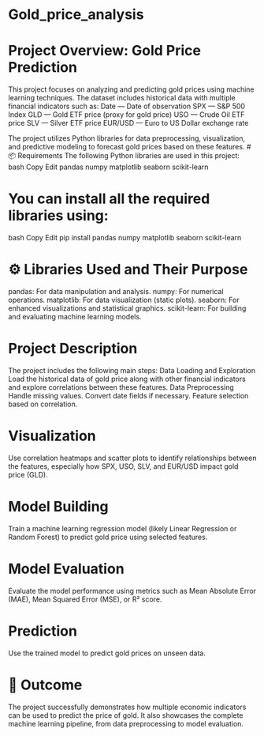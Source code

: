 # Gold_price_analysis
# Project Overview: Gold Price Prediction
This project focuses on analyzing and predicting gold prices using machine learning techniques. The dataset includes historical data with multiple financial indicators such as:
Date — Date of observation
SPX — S&P 500 Index
GLD — Gold ETF price (proxy for gold price)
USO — Crude Oil ETF price
SLV — Silver ETF price
EUR/USD — Euro to US Dollar exchange rate

The project utilizes Python libraries for data preprocessing, visualization, and predictive modeling to forecast gold prices based on these features.
#📦 Requirements
The following Python libraries are used in this project:
bash
Copy
Edit
pandas
numpy
matplotlib
seaborn
scikit-learn

# You can install all the required libraries using:
bash
Copy
Edit
pip install pandas numpy matplotlib seaborn scikit-learn
 
 # ⚙ Libraries Used and Their Purpose
pandas: For data manipulation and analysis.
numpy: For numerical operations.
matplotlib: For data visualization (static plots).
seaborn: For enhanced visualizations and statistical graphics.
scikit-learn: For building and evaluating machine learning models.

# Project Description
The project includes the following main steps:
Data Loading and Exploration
Load the historical data of gold price along with other financial indicators and explore correlations between these features.
Data Preprocessing
Handle missing values.
Convert date fields if necessary.
Feature selection based on correlation.
# Visualization
Use correlation heatmaps and scatter plots to identify relationships between the features, especially how SPX, USO, SLV, and EUR/USD impact gold price (GLD).
# Model Building
Train a machine learning regression model (likely Linear Regression or Random Forest) to predict gold price using selected features.

# Model Evaluation
Evaluate the model performance using metrics such as Mean Absolute Error (MAE), Mean Squared Error (MSE), or R² score.

# Prediction
Use the trained model to predict gold prices on unseen data.

# 🎯 Outcome
The project successfully demonstrates how multiple economic indicators can be used to predict the price of gold. It also showcases the complete machine learning pipeline, from data preprocessing to model evaluation.
